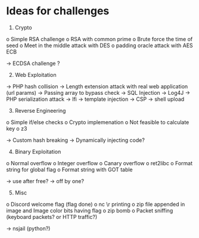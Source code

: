 # Ideas for challenges

1. Crypto

o Simple RSA challenge
o RSA with common prime
o Brute force the time of seed
o Meet in the middle attack with DES
o padding oracle attack with AES ECB

-> ECDSA challenge ?


2. Web Exploitation

-> PHP hash collision
-> Length extension attack with real web application (url params)
-> Passing array to bypass check
-> SQL Injection
-> Log4J
-> PHP serialization attack
-> lfi
-> template injection
-> CSP
-> shell upload

3. Reverse Engineering

o Simple if/else checks
o Crypto implemenation
o Not feasible to calculate key
o z3

-> Custom hash breaking
-> Dynamically injecting code?

4. Binary Exploitation

o Normal overflow
o Integer overflow
o Canary overflow
o ret2libc
o Format string for global flag
o Format string with GOT table

-> use after free?
-> off by one?


5. Misc

o Discord welcome flag (flag done)
o nc \r printing
o zip file appended in image and Image color bits having flag
o zip bomb
o Packet sniffing (keyboard packets? or HTTP traffic?)

-> nsjail (python?)
